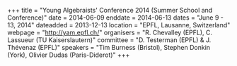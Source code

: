 +++
title = "Young Algebraists' Conference 2014 (Summer School and Conference)"
date = 2014-06-09
enddate = 2014-06-13
dates = "June 9 - 13, 2014"
dateadded = 2013-12-13
location = "EPFL, Lausanne, Switzerland"
webpage = "http://yam.epfl.ch/"
organisers = "R. Chevalley (EPFL), C. Lassueur (TU Kaiserslautern)"
committee = "D. Testerman (EPFL) & J. Thévenaz (EPFL)"
speakers = "Tim Burness (Bristol), Stephen Donkin (York), Olivier Dudas (Paris-Diderot)"
+++
